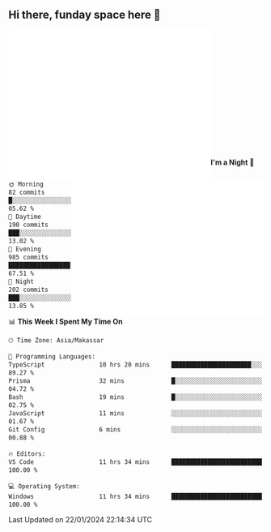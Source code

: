 ## Hi there, funday space here 🚀

<img align="left" width="400" alt="🌞" src="https://raw.githubusercontent.com/fhasnur/fhasnur/master/general.svg?token=ATQS65TR7ETTG5RLJUDIDBLBN34HE">
<img align="right" width="380" alt="🌞" src="https://raw.githubusercontent.com/fhasnur/fhasnur/master/statistics.svg?token=ATQS65TR7ETTG5RLJUDIDBLBN34HE">

<br><br><br><br><br><br><br><br><br><br><br><br><br><br>

<!--START_SECTION:waka-->
**I'm a Night 🦉** 

```text
🌞 Morning                82 commits          █░░░░░░░░░░░░░░░░░░░░░░░░   05.62 % 
🌆 Daytime                190 commits         ███░░░░░░░░░░░░░░░░░░░░░░   13.02 % 
🌃 Evening                985 commits         █████████████████░░░░░░░░   67.51 % 
🌙 Night                  202 commits         ███░░░░░░░░░░░░░░░░░░░░░░   13.85 % 
```


📊 **This Week I Spent My Time On** 

```text
🕑︎ Time Zone: Asia/Makassar

💬 Programming Languages: 
TypeScript               10 hrs 20 mins      ██████████████████████░░░   89.27 % 
Prisma                   32 mins             █░░░░░░░░░░░░░░░░░░░░░░░░   04.72 % 
Bash                     19 mins             █░░░░░░░░░░░░░░░░░░░░░░░░   02.75 % 
JavaScript               11 mins             ░░░░░░░░░░░░░░░░░░░░░░░░░   01.67 % 
Git Config               6 mins              ░░░░░░░░░░░░░░░░░░░░░░░░░   00.88 % 

🔥 Editors: 
VS Code                  11 hrs 34 mins      █████████████████████████   100.00 % 

💻 Operating System: 
Windows                  11 hrs 34 mins      █████████████████████████   100.00 % 
```


 Last Updated on 22/01/2024 22:14:34 UTC
<!--END_SECTION:waka-->
